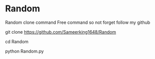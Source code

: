 # Random
Random clone command 
Free command so not forget follow my github

git clone https://github.com/Sameerking1648/Random

cd Random 


python Random.py


